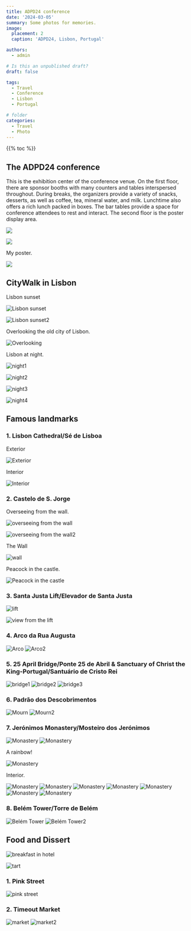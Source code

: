 ```yaml
---
title: ADPD24 conference
date: '2024-03-05'
summary: Some photos for memories.
image:
  placement: 2
  caption: 'ADPD24, Lisbon, Portugal'

authors:
  - admin

# Is this an unpublished draft?
draft: false

tags:
  - Travel
  - Conference
  - Lisbon
  - Portugal

# folder
categories:
  - Travel
  - Photo
---
```


{{% toc %}}

## The ADPD24 conference

This is the exhibition center of the conference venue. On the first floor, there are sponsor booths with many counters and tables interspersed throughout. During breaks, the organizers provide a variety of snacks, desserts, as well as coffee, tea, mineral water, and milk. Lunchtime also offers a rich lunch packed in boxes. The bar tables provide a space for conference attendees to rest and interact. The second floor is the poster display area.

![](Exhibition1.jpg)

![](Exhibition2.jpg)

My poster.

![](poster.jpg)

## CityWalk in Lisbon

Lisbon sunset

![Lisbon sunset](https://drive.google.com/thumbnail?id=193o_eQAB9KaMncoH6R93F_LWJesB_-Zw&sz=w1000)

![Lisbon sunset2](https://drive.google.com/thumbnail?id=1YWA-LDByUi9BWdv-6e8aG_W8WWLXJ2hL&sz=w1000)


Overlooking the old city of Lisbon.

![Overlooking](https://drive.google.com/thumbnail?id=18ESyrg0Y4V3mnzZL6ENHR5m0J9nUNsAd&sz=w1000)

Lisbon at night.

![night1](https://drive.google.com/thumbnail?id=1tP17AdOCT3xoHKM8IIc_3T-AQFPd-Xst&sz=w1000)

![night2](https://drive.google.com/thumbnail?id=1cy3yZic9N4CItrAC6firK2Bc03EiOHIV&sz=w1000)

![night3](https://drive.google.com/thumbnail?id=1UH9VPHAfyfff7YIF08q-9WjpdaOqdLZL&sz=w1000)

![night4](https://drive.google.com/thumbnail?id=1FeI7oQFE7IMk7k6M3bIyEpvhCEaiZW9o&sz=w1000)

## Famous landmarks

### 1. Lisbon Cathedral/Sé de Lisboa

Exterior

![Exterior](https://drive.google.com/thumbnail?id=1uAimJ93DBPA1J-OxOTOUGP9omtg5zA9_&sz=w1000)

Interior

![Interior](https://drive.google.com/thumbnail?id=1YtnV2x6gOlVMC54hOACfUaqilAM2WBWf&sz=w1000)

### 2. Castelo de S. Jorge

Overseeing from the wall.

![overseeing from the wall](https://drive.google.com/thumbnail?id=1QUFietoMLgcfbXRVbKE5-VqZNb0ShLwk&sz=w1000)

![overseeing from the wall2](https://drive.google.com/thumbnail?id=19FK3GgMpm3jRcqkDbbch-pTloWmobHey&sz=w1000)

The Wall

![wall](https://drive.google.com/thumbnail?id=1lhv44oLCPtyCMTFXn_xLWK7Jci-IPwKs&sz=w1000)

Peacock in the castle.

![Peacock in the castle](https://drive.google.com/thumbnail?id=1qRdWuwNzBRvT3XabUNkCFLqMiI8mVgRs&sz=w1000)

### 3. Santa Justa Lift/Elevador de Santa Justa

![lift](https://drive.google.com/thumbnail?id=1eVROFsggxLuVF7EUDkiZD_NzWuTAtVuZ&sz=w1000)

![view from the lift](https://drive.google.com/thumbnail?id=1CiDMuwA6JNfIFzwjRuctd80tCBoXhR1I&sz=w1000)

### 4. Arco da Rua Augusta

![Arco](https://drive.google.com/thumbnail?id=1UD1xQVb_OOiu-9sUUZve5ZmU-1uamCYs&sz=w1000)
![Arco2](https://drive.google.com/thumbnail?id=1WzaPGGzOuHBMdZwlR-W8_9hCVzFuX43H&sz=w1000)

### 5. 25 April Bridge/Ponte 25 de Abril & Sanctuary of Christ the King-Portugal/Santuário de Cristo Rei

![bridge1](https://drive.google.com/thumbnail?id=13xSfIXNZzp60RcZ_RnmRfIcuhN_IZUBR&sz=w1000)
![bridge2](https://drive.google.com/thumbnail?id=1Yfe6z4fdzYvLQPyutNhFSkGtvYfspeL2&sz=w1000)
![bridge3](https://drive.google.com/thumbnail?id=1O8tLO4q_lYTfLPIPKkgtSIEsx-IHrIyh&sz=w1000)

### 6. Padrão dos Descobrimentos

![Mourn](https://drive.google.com/thumbnail?id=12Lu7HT8zXyjBC8WR_ujp4l1IidwaDDyL&sz=w1000)
![Mourn2](https://drive.google.com/thumbnail?id=1h72fctnxZKBJ8t0-fnx0IRfnS8ZMFojm&sz=w1000)

### 7. Jerónimos Monastery/Mosteiro dos Jerónimos

![Monastery](https://drive.google.com/thumbnail?id=1hTTuO-9tNwvb3WW7N3giyEoHOAJs66Dn&sz=w1000)
![Monastery](https://drive.google.com/thumbnail?id=1kCx2h5rznAzMy1k-euaKrExQ-DLXvGf5&sz=w1000)

A rainbow!

![Monastery](https://drive.google.com/thumbnail?id=1X3xgcfRMZ-n7rciECLkpT2gmUf-ZVkSz&sz=w1000)

Interior.

![Monastery](https://drive.google.com/thumbnail?id=1ZE4sOSC9dYURtm_dDuam89La8NO3SBtl&sz=w1000)
![Monastery](https://drive.google.com/thumbnail?id=1EqToQXUi2MxXiDVZqPl2-cL0-CtHmqRn&sz=w1000)
![Monastery](https://drive.google.com/thumbnail?id=1fULcEo2nwIFOI3wgzLkFg3g74LHMhHnN&sz=w1000)
![Monastery](https://drive.google.com/thumbnail?id=1k4fsWKQLQBkPPbs82vGxtRguZXYBhbKG&sz=w1000)
![Monastery](https://drive.google.com/thumbnail?id=1N4rn18uUXPZBHZ0GP5iOK1za7llfrgZJ&sz=w1000)
![Monastery](https://drive.google.com/thumbnail?id=1ymCzkvTczI27McpYqk_ovZtGxaqpkdBR&sz=w1000)
![Monastery](https://drive.google.com/thumbnail?id=1mpXJ8QGppGyKRx_TsF1dIaezyyI-PdcU&sz=w1000)

### 8. Belém Tower/Torre de Belém

![Belém Tower](https://drive.google.com/thumbnail?id=14wRq5w-fG3nYjmT_-PB1QTG_OKuIPIx7&sz=w1000)
![Belém Tower2](https://drive.google.com/thumbnail?id=1leIZQcME_WXKoU_qrKUga-BiGh4_BD33&sz=w1000)

## Food and Dissert

![breakfast in hotel](https://drive.google.com/thumbnail?id=1Oyo11q5g9OxWDDMbZ5OWYO8LGBtj6fnG&sz=w1000)

![tart](https://drive.google.com/thumbnail?id=10Wlf4btxCIOD2d4qq1tyM5rWNtsfI25y&sz=w1000)

### 1. Pink Street

![pink street](https://drive.google.com/thumbnail?id=1d6bj5JPmG891YcDhpJLv0lsUrwg7Cj-E&sz=w1000)

### 2. Timeout Market

![market](https://drive.google.com/thumbnail?id=1JYBttrtiWUVcYVlMlp31nISnN-qYrHfU&sz=w1000)
![market2](https://drive.google.com/thumbnail?id=1F49YrBN-4_IeoPxieyaMB-JMu7T7koMj&sz=w1000)

